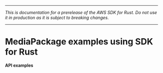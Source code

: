 --------

 *This is documentation for a prerelease of the AWS SDK for Rust\. Do not use it in production as it is subject to breaking changes\.* 

--------

# MediaPackage examples using SDK for Rust<a name="rust_mediapackage_code_examples"></a>

**API examples**